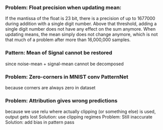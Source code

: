 ### Problem: Float precision when updating mean:
If the mantissa of the float is 23 bit, there is a precision of up to 1677000 during addition with a single digit number.
Above that threshold, adding a single digit number does not have any effect on the sum anymore.
When updating means, the mean simply does not change anymore, which is not that much of a problem after more than 16,000,000 samples.

### Pattern: Mean of Signal cannot be restored
since noise-mean + signal-mean cannot be decomposed

### Problem: Zero-corners in MNIST conv PatternNet
because corners are always zero in dataset

### Problem: Attribution gives wrong predictions
because we use relu where actually clipping (or something else) is used, output gets lost
Solution: use clipping regimes
Problem: Still inaccurate
Solution: add bias in pattern pass

